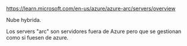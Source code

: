 https://learn.microsoft.com/en-us/azure/azure-arc/servers/overview

Nube hybrida.

Los servers "arc" son servidores fuera de Azure pero que se gestionan como si fuesen de azure.
